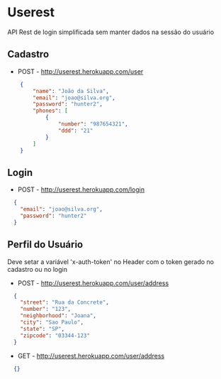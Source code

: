 # Userest

API Rest de login simplificada sem manter dados na sessão do usuário

## Cadastro

* POST - http://userest.herokuapp.com/user

```json
    {
        "name": "João da Silva",
        "email": "joao@silva.org",
        "password": "hunter2",
        "phones": [
            {
                "number": "987654321",
                "ddd": "21"
            }
        ]
    }
```
## Login

* POST - http://userest.herokuapp.com/login

```json
  {
    "email": "joao@silva.org",
    "password": "hunter2"
  }
```
## Perfil do Usuário
  Deve setar a variável 'x-auth-token' no Header com o token gerado no cadastro ou no login

* POST - http://userest.herokuapp.com/user/address

```json
  {
    "street": "Rua da Concrete",
    "number": "123",
    "neighborhood": "Joana",
    "city": "Sao Paulo",
    "state": "SP",
    "zipcode": "03344-123"
  }
```

* GET - http://userest.herokuapp.com/user/address

```json
  {}
```


